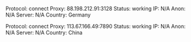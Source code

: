 Protocol: connect
Proxy: 88.198.212.91:3128
Status: working
IP: N/A
Anon: N/A
Server: N/A
Country: Germany

Protocol: connect
Proxy: 113.67.166.49:7890
Status: working
IP: N/A
Anon: N/A
Server: N/A
Country: China


